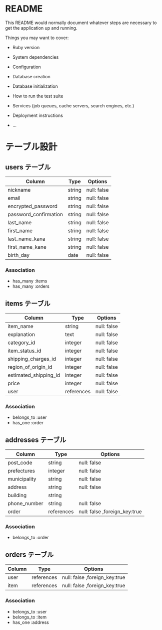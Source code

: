 # README

This README would normally document whatever steps are necessary to get the
application up and running.

Things you may want to cover:

* Ruby version

* System dependencies

* Configuration

* Database creation

* Database initialization

* How to run the test suite

* Services (job queues, cache servers, search engines, etc.)

* Deployment instructions

* ...

# テーブル設計

## users テーブル

| Column                | Type   | Options     |
| --------------------- | ------ | ----------- |
| nickname              | string | null: false |
| email                 | string | null: false |
| encrypted_password    | string | null: false |
| password_confirmation | string | null: false |
| last_name             | string | null: false |
| first_name            | string | null: false |
| last_name_kana        | string | null: false |
| first_name_kane       | string | null: false |
| birth_day             | date   | null: false |

### Association
- has_many :items
- has_many :orders



## items テーブル

| Column                | Type       | Options     |
| --------------------- | -----------| ------------|
| item_name             | string     | null: false |
| explanation           | text       | null: false |
| category_id           | integer    | null: false |
| item_status_id        | integer    | null: false |
| shipping_charges_id   | integer    | null: false |
| region_of_origin_id   | integer    | null: false |
| estimated_shipping_id | integer    | null: false |
| price                 | integer    | null: false |
| user                  | references | null: false |

### Association
- belongs_to :user 
- has_one :order



## addresses テーブル

| Column             | Type       | Options                      |
| ------------------ | ---------- | ---------------------------- |
| post_code          | string     | null: false                  |
| prefectures        | integer    | null: false                  |
| municipality       | string     | null: false                  |
| address            | string     | null: false                  |
| building           | string     |                              |
| phone_number       | string     | null: false                  |
| order              | references | null: false ,foreign_key:true|

### Association
- belongs_to :order



## orders テーブル

| Column             | Type       | Options                      |
| ------------------ | -----------| -----------------------------|
| user               | references | null: false ,foreign_key:true|
| item               | references | null: false ,foreign_key:true|

### Association
- belongs_to :user
- belongs_to :item
- has_one :address
